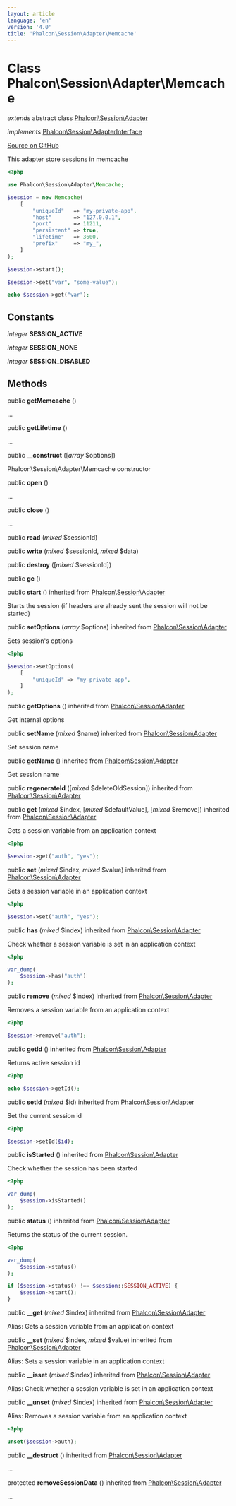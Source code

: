 ```yaml
---
layout: article
language: 'en'
version: '4.0'
title: 'Phalcon\Session\Adapter\Memcache'
---
```

# Class **Phalcon\Session\Adapter\Memcache**

*extends* abstract class [Phalcon\Session\Adapter](Phalcon_Session_Adapter)

*implements* [Phalcon\Session\AdapterInterface](Phalcon_Session_AdapterInterface)

<a href="https://github.com/phalcon/cphalcon/tree/v4.0.0/phalcon/session/adapter/memcache.zep" class="btn btn-default btn-sm">Source on GitHub</a>

This adapter store sessions in memcache

```php
<?php

use Phalcon\Session\Adapter\Memcache;

$session = new Memcache(
    [
        "uniqueId"   => "my-private-app",
        "host"       => "127.0.0.1",
        "port"       => 11211,
        "persistent" => true,
        "lifetime"   => 3600,
        "prefix"     => "my_",
    ]
);

$session->start();

$session->set("var", "some-value");

echo $session->get("var");

```

## Constants

*integer* **SESSION_ACTIVE**

*integer* **SESSION_NONE**

*integer* **SESSION_DISABLED**

## Methods

public **getMemcache** ()

...

public **getLifetime** ()

...

public **__construct** ([*array* $options])

Phalcon\Session\Adapter\Memcache constructor

public **open** ()

...

public **close** ()

...

public **read** (*mixed* $sessionId)

public **write** (*mixed* $sessionId, *mixed* $data)

public **destroy** ([*mixed* $sessionId])

public **gc** ()

public **start** () inherited from [Phalcon\Session\Adapter](Phalcon_Session_Adapter)

Starts the session (if headers are already sent the session will not be started)

public **setOptions** (*array* $options) inherited from [Phalcon\Session\Adapter](Phalcon_Session_Adapter)

Sets session's options

```php
<?php

$session->setOptions(
    [
        "uniqueId" => "my-private-app",
    ]
);

```

public **getOptions** () inherited from [Phalcon\Session\Adapter](Phalcon_Session_Adapter)

Get internal options

public **setName** (*mixed* $name) inherited from [Phalcon\Session\Adapter](Phalcon_Session_Adapter)

Set session name

public **getName** () inherited from [Phalcon\Session\Adapter](Phalcon_Session_Adapter)

Get session name

public **regenerateId** ([*mixed* $deleteOldSession]) inherited from [Phalcon\Session\Adapter](Phalcon_Session_Adapter)

public **get** (*mixed* $index, [*mixed* $defaultValue], [*mixed* $remove]) inherited from [Phalcon\Session\Adapter](Phalcon_Session_Adapter)

Gets a session variable from an application context

```php
<?php

$session->get("auth", "yes");

```

public **set** (*mixed* $index, *mixed* $value) inherited from [Phalcon\Session\Adapter](Phalcon_Session_Adapter)

Sets a session variable in an application context

```php
<?php

$session->set("auth", "yes");

```

public **has** (*mixed* $index) inherited from [Phalcon\Session\Adapter](Phalcon_Session_Adapter)

Check whether a session variable is set in an application context

```php
<?php

var_dump(
    $session->has("auth")
);

```

public **remove** (*mixed* $index) inherited from [Phalcon\Session\Adapter](Phalcon_Session_Adapter)

Removes a session variable from an application context

```php
<?php

$session->remove("auth");

```

public **getId** () inherited from [Phalcon\Session\Adapter](Phalcon_Session_Adapter)

Returns active session id

```php
<?php

echo $session->getId();

```

public **setId** (*mixed* $id) inherited from [Phalcon\Session\Adapter](Phalcon_Session_Adapter)

Set the current session id

```php
<?php

$session->setId($id);

```

public **isStarted** () inherited from [Phalcon\Session\Adapter](Phalcon_Session_Adapter)

Check whether the session has been started

```php
<?php

var_dump(
    $session->isStarted()
);

```

public **status** () inherited from [Phalcon\Session\Adapter](Phalcon_Session_Adapter)

Returns the status of the current session.

```php
<?php

var_dump(
    $session->status()
);

if ($session->status() !== $session::SESSION_ACTIVE) {
    $session->start();
}

```

public **__get** (*mixed* $index) inherited from [Phalcon\Session\Adapter](Phalcon_Session_Adapter)

Alias: Gets a session variable from an application context

public **__set** (*mixed* $index, *mixed* $value) inherited from [Phalcon\Session\Adapter](Phalcon_Session_Adapter)

Alias: Sets a session variable in an application context

public **__isset** (*mixed* $index) inherited from [Phalcon\Session\Adapter](Phalcon_Session_Adapter)

Alias: Check whether a session variable is set in an application context

public **__unset** (*mixed* $index) inherited from [Phalcon\Session\Adapter](Phalcon_Session_Adapter)

Alias: Removes a session variable from an application context

```php
<?php

unset($session->auth);

```

public **__destruct** () inherited from [Phalcon\Session\Adapter](Phalcon_Session_Adapter)

...

protected **removeSessionData** () inherited from [Phalcon\Session\Adapter](Phalcon_Session_Adapter)

...